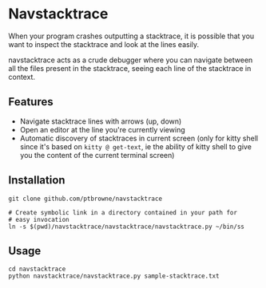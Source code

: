 # Navstacktrace

When your program crashes outputting a stacktrace, it is possible that you
want to inspect the stacktrace and look at the lines easily.

navstacktrace acts as a crude debugger where you can navigate between all
the files present in the stacktrace, seeing each line of the stacktrace
in context.

## Features

- Navigate stacktrace lines with arrows (up, down)
- Open an editor at the line you're currently viewing
- Automatic discovery of stacktraces in current screen (only for kitty shell
  since it's based on `kitty @ get-text`, ie the ability of kitty shell to give
  you the content of the current terminal screen)


## Installation

```
git clone github.com/ptbrowne/navstacktrace

# Create symbolic link in a directory contained in your path for
# easy invocation
ln -s $(pwd)/navstacktrace/navstacktrace/navstacktrace.py ~/bin/ss
```

## Usage

```
cd navstacktrace
python navstacktrace/navstacktrace.py sample-stacktrace.txt
```
